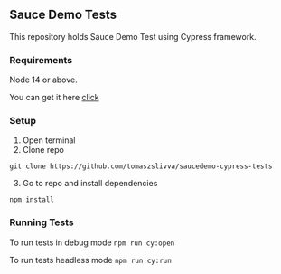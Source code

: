 
## Sauce Demo Tests

This repository holds Sauce Demo Test using Cypress framework.


### Requirements

Node 14 or above.

You can get it here [click](https://nodejs.org/en/download/)


### Setup

1. Open terminal
2. Clone repo

  ```git clone https://github.com/tomaszslivva/saucedemo-cypress-tests```

3. Go to repo and install dependencies

```npm install```


### Running Tests

To run tests in debug mode 
```npm run cy:open```

To run tests headless mode
```npm run cy:run```